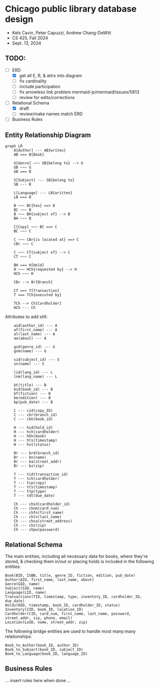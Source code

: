 <div id="user-content-title">

# Chicago public library database design

- Kels Cavin, Peter Capuzzi, Andrew Chang-DeWitt
- CS 425, Fall 2024
- Sept. 13, 2024

</div>

## TODO:

- [ ] ERD
    - [x] get all E, R, & attrs into diagram
    - [ ] fix cardinality
    - [ ] include participation
    - [ ] fix arrowless link problem mermaid-js/mermaid/issues/5813
    - [ ] review for edits/corrections
- [ ] Relational Schema
    - [x] draft
    - [ ] review/make names match ERD
- [ ] Business Rules

## Entity Relationship Diagram

<!--![Entity relationship diagram, using Chen notation](erd.svg)-->

```mermaid
graph LR
    A[Author] --- AB{writes}
    AB === B[Book]

    G[Genre] ~~~ GB{belong to} --> G
    GB ~~~ G
    GB === B

    S[Subject] --- SB{belong to}
    SB --- B

    L[Language] --- LB{written}
    LB === B

    B ~~~ BC{has} ==> B
    BC ~~~ B
    B ~~~ BH{subject of} --> B
    BH ~~~ B

    C[Copy] ~~~ BC ==> C
    BC ~~~ C

    C ~~~ CBr{is located at} ==> C
    CBr ~~~ C

    C ~~~ CT{subject of} --> C
    CT ~~~ C

    BH === H[Hold]
    H ~~~ HCh{requested by} --> H
    HCh ~~~ H

    CBr --> Br[Branch]

    CT ==> T[Transaction]
    T === TCh{executed by}

    TCh --> Ch[Cardholder]
    HCh --- Ch
```

Attributes to add still:

```
    aid(author_id) --- A
    af(first_name) --- A
    al(last_name) --- A
    aa(about) --- A

    gid(genre_id) --- G
    gnm(name) --- G

    sid(subject_id) --- S
    sn(name) --- S

    lid(lang_id) --- L
    lnm(lang_name) --- L

    bt(title) --- B
    bid(book_id) --- B
    bf(fiction) --- B
    be(edition) --- B
    bp(pub_date) --- B

    C --- cid(copy_ID)
    C --- cbr(branch_id)
    C --- cbk(book_id)

    H --- hid(hold_id)
    H --- hch(cardholder)
    H --- hbk(book)
    H --- hts(timestamp)
    H --- hst(status)

    Br --- brd(branch_id)
    Br --- bn(name)
    Br --- ba(street_addr)
    Br --- bz(zip)

    T --- tid(transaction_id)
    T --- tch(cardholder)
    T --- tcp(copy)
    T --- tts(timestamp)
    T --- ttp(type)
    T --- tdt(due_date)

    Ch --- chid(cardholder_id)
    Ch --- chnm(card_num)
    Ch --- chfn(first_name)
    Ch --- chln(last_name)
    Ch --- chsa(street_address)
    Ch --- chz(zip)
    Ch --- chpw(password)
```

## Relational Schema

The main entities, including all necessary data for books, where they're stored, & checking them in/out or placing holds is included in the following entities:

```
Book(BID, ISBN, title, genre_ID, fiction, edition, pub_date)
Author(AID, first_name, last_name, about)
Genre(GID, name)
Subject(SID, name)
Language(LID, name)
Transactions(TID, timestamp, type, inventory_ID, cardholder_ID, due_date)
Holds(HID, timestamp, book_ID, cardholder_ID, status)
Inventory(IID, book_ID, location_ID)
Cardholder(CID, card_num, first_name, last_name, password, street_addr, zip, phone, email)
Location(LoID, name, street_addr, zip)
```

The following bridge entities are used to handle most many:many relationships:

```
Book_to_Author(book_ID, author_ID)
Book_to_Subject(book_ID, subject_ID)
Book_to_Language(book_ID, language_ID)
```

## Business Rules

... insert rules here when done ...
